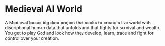 # Medieval AI World

A Medieval based big data project that seeks to create a live world with discriptional human data that unfolds and that fights for survival and wealth. You get to play God and look how they develop, learn, trade and fight for control over your creation.  
